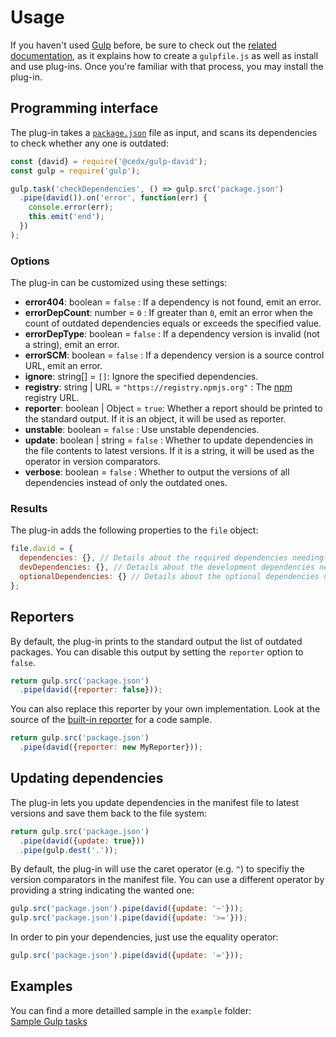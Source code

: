 # Usage
If you haven't used [Gulp](https://gulpjs.com) before, be sure to check out the [related documentation](https://github.com/gulpjs/gulp/blob/master/docs/README.md), as it explains how to create a `gulpfile.js` as well as install and use plug-ins.
Once you're familiar with that process, you may install the plug-in.

## Programming interface
The plug-in takes a [`package.json`](https://docs.npmjs.com/files/package.json) file as input, and scans its dependencies to check whether any one is outdated:

```js
const {david} = require('@cedx/gulp-david');
const gulp = require('gulp');

gulp.task('checkDependencies', () => gulp.src('package.json')
  .pipe(david()).on('error', function(err) {
    console.error(err);
    this.emit('end');
  })
);
```

### Options
The plug-in can be customized using these settings:

- **error404**: boolean = `false` : If a dependency is not found, emit an error.
- **errorDepCount**: number = `0` : If greater than `0`, emit an error when the count of outdated dependencies equals or exceeds the specified value.
- **errorDepType**: boolean = `false` : If a dependency version is invalid (not a string), emit an error.
- **errorSCM**: boolean = `false` : If a dependency version is a source control URL, emit an error.
- **ignore**: string[] = `[]`: Ignore the specified dependencies.
- **registry**: string | URL = `"https://registry.npmjs.org"` : The [npm](https://www.npmjs.com) registry URL.
- **reporter**: boolean | Object = `true`: Whether a report should be printed to the standard output. If it is an object, it will be used as reporter.
- **unstable**: boolean = `false` : Use unstable dependencies.
- **update**: boolean | string = `false` : Whether to update dependencies in the file contents to latest versions. If it is a string, it will be used as the operator in version comparators.
- **verbose**: boolean = `false` : Whether to output the versions of all dependencies instead of only the outdated ones.

### Results
The plug-in adds the following properties to the `file` object:

```js
file.david = {
  dependencies: {}, // Details about the required dependencies needing an update.
  devDependencies: {}, // Details about the development dependencies needing an update.
  optionalDependencies: {} // Details about the optional dependencies needing an update.
};
```

## Reporters
By default, the plug-in prints to the standard output the list of outdated packages.
You can disable this output by setting the `reporter` option to `false`.

```js
return gulp.src('package.json')
  .pipe(david({reporter: false}));
```

You can also replace this reporter by your own implementation.
Look at the source of the [built-in reporter](https://github.com/cedx/gulp-david/blob/master/lib/reporter.js) for a code sample.

```js
return gulp.src('package.json')
  .pipe(david({reporter: new MyReporter}));
```

## Updating dependencies
The plug-in lets you update dependencies in the manifest file to latest versions and save them back to the file system:

```js
return gulp.src('package.json')
  .pipe(david({update: true}))
  .pipe(gulp.dest('.'));
```

By default, the plug-in will use the caret operator (e.g. `^`) to specifiy the version comparators in the manifest file.
You can use a different operator by providing a string indicating the wanted one:

```js
gulp.src('package.json').pipe(david({update: '~'}));
gulp.src('package.json').pipe(david({update: '>='}));
```

In order to pin your dependencies, just use the equality operator:

```js
gulp.src('package.json').pipe(david({update: '='}));
```

## Examples
You can find a more detailled sample in the `example` folder:  
[Sample Gulp tasks](https://github.com/cedx/gulp-david/blob/master/example/gulpfile.js)
